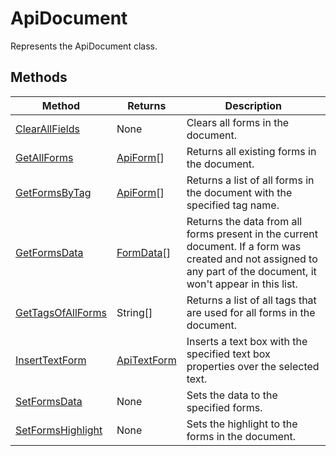 # ApiDocument

Represents the ApiDocument class.


## Methods

| Method | Returns | Description |
| ------ | ------- | ----------- |
| [ClearAllFields](./Methods/ClearAllFields.md) | None | Clears all forms in the document. |
| [GetAllForms](./Methods/GetAllForms.md) | [ApiForm](../Enumeration/ApiForm.md)[] | Returns all existing forms in the document. |
| [GetFormsByTag](./Methods/GetFormsByTag.md) | [ApiForm](../Enumeration/ApiForm.md)[] | Returns a list of all forms in the document with the specified tag name. |
| [GetFormsData](./Methods/GetFormsData.md) | [FormData](../Enumeration/FormData.md)[] | Returns the data from all forms present in the current document. If a form was created and not assigned to any part of the document, it won't appear in this list. |
| [GetTagsOfAllForms](./Methods/GetTagsOfAllForms.md) | String[] | Returns a list of all tags that are used for all forms in the document. |
| [InsertTextForm](./Methods/InsertTextForm.md) | [ApiTextForm](../ApiTextForm/ApiTextForm.md) | Inserts a text box with the specified text box properties over the selected text. |
| [SetFormsData](./Methods/SetFormsData.md) | None | Sets the data to the specified forms. |
| [SetFormsHighlight](./Methods/SetFormsHighlight.md) | None | Sets the highlight to the forms in the document. |
